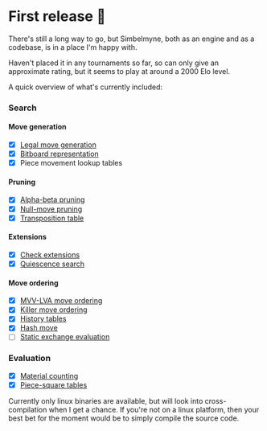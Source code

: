 # First release :tada: 

There's still a long way to go, but Simbelmyne, both as an engine and as a codebase, is in a place I'm happy with.

Haven't placed it in any tournaments so far, so can only give an approximate rating, but it seems to play at around a 2000 Elo level.

A quick overview of what's currently included:
### Search
#### Move generation
- [x] [Legal move generation][legal-moves]
- [x] [Bitboard representation][bitboards]
- [x] Piece movement lookup tables

#### Pruning
- [x]  [Alpha-beta pruning][alpha-beta]
- [x]  [Null-move pruning][null-move]
- [x] [Transposition table][transposition-table]

#### Extensions
- [x] [Check extensions][check-extensions]
- [x] [Quiescence search][quiescence-search]

#### Move ordering
- [x] [MVV-LVA move ordering][mvv-lva]
- [x] [Killer move ordering][killer-move]
- [x] [History tables][history-tables]
- [x] [Hash move][tt-move]
- [ ] [Static exchange evaluation][see]

### Evaluation
- [x] [Material counting][material-counting]
- [x] [Piece-square tables][pst]

Currently only linux binaries are available, but will look into cross-compilation when I get a chance. If you're not on a linux platform, then your best bet for the moment would be to simply compile the source code.

[negamax]: https://en.wikipedial.com/wiki/Negamax
[legal-moves]: https://www.chessprogramming.org/Move_Generation#Legal
[bitboards]: https://www.chessprogramming.org/Bitboards
[magic-bitboards]: https://www.chessprogramming.org/Magic_Bitboards
[alpha-beta]: https://www.chessprogramming.org/Alpha-Beta
[null-move]: https://www.chessprogramming.org/Null_Move_Pruning
[transposition-table]: https://www.chessprogramming.org/Transposition_Table
[check-extensions]: https://www.chessprogramming.org/Check_extensions
[quiescence-search]: https://www.chessprogramming.org/Quiescence_Search
[mvv-lva]: https://www.chessprogramming.org/MVV-LVA
[killer-move]: https://www.chessprogramming.org/Killer_Heuristic
[history-tables]: https://www.chessprogramming.org/History_Heuristic
[tt-move]: https://www.chessprogramming.org/Hash_Move
[see]: https://www.chessprogramming.org/Static_Exchange_Evaluation
[material-counting]: https://www.chessprogramming.org/Material
[pst]: https://www.chessprogramming.org/Piece-Square_Tables
[nnue]: https://www.chessprogramming.org/Neural_Networks#NNUE
